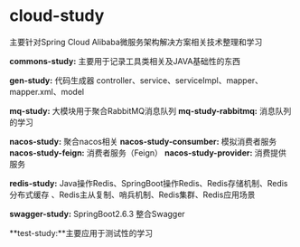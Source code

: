 # cloud-study
主要针对Spring Cloud Alibaba微服务架构解决方案相关技术整理和学习

**commons-study:** 主要用于记录工具类相关及JAVA基础性的东西

**gen-study:** 代码生成器 controller、service、serviceImpl、mapper、mapper.xml、model

**mq-study:** 大模块用于聚合RabbitMQ消息队列
**mq-study-rabbitmq:** 消息队列的学习

**nacos-study:** 聚合nacos相关
**nacos-study-consumber:** 模拟消费者服务
**nacos-study-feign:** 消费者服务（Feign）
**nacos-study-provider:** 消费提供服务

**redis-study:** Java操作Redis、SpringBoot操作Redis、Redis存储机制、Redis分布式缓存
             、Redis主从复制、哨兵机制、Redis集群、Redis应用场景

**swagger-study:** SpringBoot2.6.3 整合Swagger

**test-study:**主要应用于测试性的学习
